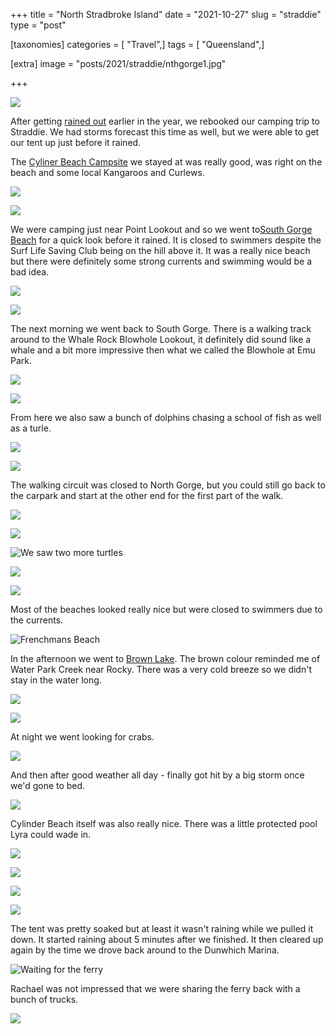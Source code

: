 +++
title = "North Stradbroke Island"
date = "2021-10-27"
slug = "straddie"
type = "post"

[taxonomies]
categories = [ "Travel",]
tags = [ "Queensland",]

[extra]
image = "posts/2021/straddie/nthgorge1.jpg"

+++

![](ferry-there.jpg)

After getting [rained out](https://www.abc.net.au/news/2021-03-22/qld-wet-weather-south-east-gold-coast/100020342) earlier in the year, we rebooked our camping trip to Straddie. We had storms forecast this time as well, but we were able to get our tent up just before it rained. 

The [Cyliner Beach Campsite](https://www.minjerribahcamping.com.au/location/3-cylinder-beach) we stayed at was really good, was right on the beach and some local Kangaroos and Curlews.

![](campsite1.jpg)

![](campsite2.jpg)

We were camping just near Point Lookout and so we went to[South Gorge Beach](https://stradbrokeisland.com/tour-item/south-gorge/) for a quick look before it rained. It is closed to swimmers despite the Surf Life Saving Club being on the hill above it. It was a really nice beach but there were definitely some strong currents and swimming would be a bad idea.

![](southgorge0.jpg)

![](southgorge1.jpg)

The next morning we went back to South Gorge. There is a walking track around to the Whale Rock Blowhole Lookout, it definitely did sound like a whale and a bit more impressive then what we called the Blowhole at Emu Park.

![](southgorge2.jpg)

![](blowhole.jpg)

From here we also saw a bunch of dolphins chasing a school of fish as well as a turle.

![](dolphin.jpg)

![](turtle.jpg)

The walking circuit was closed to North Gorge, but you could still go back to the carpark and start at the other end for the first part of the walk.

![](nthgorge1.jpg)

![](nthgorge2.jpg)

![](turle2.jpg "We saw two more turtles")

![](nthgorge3.jpg)

![](nthgorge4.jpg)

Most of the beaches looked really nice but were closed to swimmers due to the currents. 

![](whale-walk.jpg "Frenchmans Beach")

In the afternoon we went to [Brown Lake](https://en.wikipedia.org/wiki/Brown_Lake_%28Stradbroke_Island%29). The brown colour reminded me of Water Park Creek near Rocky. There was a very cold breeze so we didn't stay in the water long.

![](brownlake1.jpg)

![](brownlake2.jpg)

At night we went looking for crabs.

![](crab.jpg)

And then after good weather all day - finally got hit by a big storm once we'd gone to bed.

![](rain.jpg)

Cylinder Beach itself was also really nice. There was a little protected pool Lyra could wade in.

![](beach0.jpg)

![](beach1.jpg)

![](beach2.jpg)

![](beach3.jpg)

The tent was pretty soaked but at least it wasn't raining while we pulled it down. It started raining about 5 minutes after we finished. It then cleared up again by the time we drove back around to the Dunwhich Marina.

![](marina.jpg "Waiting for the ferry")

Rachael was not impressed that we were sharing the ferry back with a bunch of trucks.

![](ferry-back.jpg)